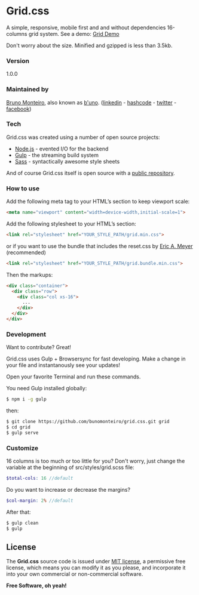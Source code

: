 # Grid.css
A simple, responsive, mobile first and and without dependencies 16-columns grid system. See a demo: [Grid Demo]

Don't worry about the size. Minified and gzipped is less than 3.5kb.

### Version
1.0.0

### Maintained by
[Bruno Monteiro][b'uno], also known as [b'uno]. ([linkedin] - [hashcode] - [twitter] - [facebook])

### Tech

Grid.css was created using a number of open source projects:

* [Node.js] - evented I/O for the backend
* [Gulp] - the streaming build system
* [Sass] - syntactically awesome style sheets

And of course Grid.css itself is open source with a [public repository][GitHub].

### How to use
Add the following meta tag to your HTML’s <head> section to keep viewport scale:
```html
<meta name="viewport" content="width=device-width,initial-scale=1">
```

Add the following stylesheet to your HTML’s <head> section:

```html
<link rel="stylesheet" href="YOUR_STYLE_PATH/grid.min.css">
```

or if you want to use the bundle that includes the reset.css by [Eric A. Meyer][meyerweb] (recommended)

```html
<link rel="stylesheet" href="YOUR_STYLE_PATH/grid.bundle.min.css">
```

Then the markups:
```html
<div class="container">
  <div class="row">
    <div class="col xs-16">
      ...
    </div>
  </div>
</div>
```

### Development

Want to contribute? Great!

Grid.css uses Gulp + Browsersync for fast developing.
Make a change in your file and instantanously see your updates!

Open your favorite Terminal and run these commands.

You need Gulp installed globally:

```sh
$ npm i -g gulp
```

then:

```sh
$ git clone https://github.com/bunomonteiro/grid.css.git grid
$ cd grid
$ gulp serve
```

### Customize
16 columns is too much or too little for you? Don't worry, just change the variable at the beginning of src/styles/grid.scss file:

```scss
$total-cols: 16 //default
```

Do you want to increase or decrease the margins?

```scss
$col-margin: 2% //default
```

After that:

```sh
$ gulp clean
$ gulp
```

License
----

The **Grid.css** source code is issued under [MIT license][MIT], a permissive free license, which means you can modify it as you please, and incorporate it into your own commercial or non-commercial software.

**Free Software, oh yeah!**

   [GitHub]: <https://github.com/bunomonteiro/grid.css>
   [b'uno]: <http://buno.com.br>
   [linkedin]: <http://linkedin.com/in/bunomonteiro>
   [hashcode]: <https://hashnode.com/@bunomonteiro>
   [twitter]: <http://twitter.com/bunomonteiro>
   [facebook]: <http://fb.com/bunomonteiro>
   [node.js]: <http://nodejs.org>
   [Gulp]: <http://gulpjs.com>
   [Sass]: <http://sass-lang.com/>
   [Grid Demo]: <http://bunomonteiro.github.io/grid.css/>
   [meyerweb]: <http://meyerweb.com/eric/tools/css/reset/>
   [MIT]: <http://opensource.org/licenses/MIT>
